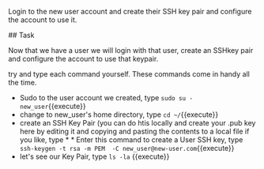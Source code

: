 Login to the new user account and create their SSH key pair and configure the account to use it.

## Task

Now that we have a user we will login with that user, create an SSHkey pair and configure the account to use that keypair.

try and type each command yourself.  These commands come in handy all the time.

* Sudo to the user account we created, type `sudo su - new_user`{{execute}}
* change to new_user's home directory, type `cd ~/`{{execute}}
* create an SSH Key Pair (you can do htis locally and create your .pub key here by editing it and copying and pasting the contents to a local file if you like, type * * Enter this command to create a User SSH key, type `ssh-keygen -t rsa -m PEM  -C new_user@new-user.com`{{execute}}
* let's see our Key Pair, type `ls -la` {{execute}}
